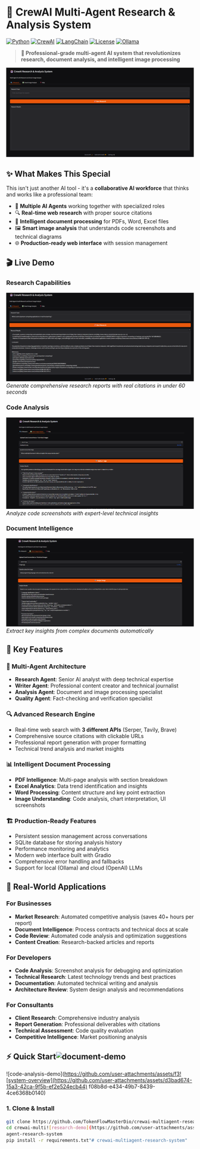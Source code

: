 # 🤖 CrewAI Multi-Agent Research & Analysis System

[![Python](https://img.shields.io/badge/Python-3.9+-blue.svg)](https://python.org)
[![CrewAI](https://img.shields.io/badge/CrewAI-0.28.0+-green.svg)](https://crewai.com)
[![LangChain](https://img.shields.io/badge/LangChain-Latest-orange.svg)](https://langchain.com)
[![License](https://img.shields.io/badge/License-MIT-yellow.svg)](LICENSE)
[![Ollama](https://img.shields.io/badge/Ollama-Compatible-purple.svg)](https://ollama.ai)

> **🎯 Professional-grade multi-agent AI system that revolutionizes research, document analysis, and intelligent image processing**

![System Demo](docs/images/system-overview.png)

## ✨ **What Makes This Special**

This isn't just another AI tool - it's a **collaborative AI workforce** that thinks and works like a professional team:

- 🧠 **Multiple AI Agents** working together with specialized roles
- 🔍 **Real-time web research** with proper source citations
- 📄 **Intelligent document processing** for PDFs, Word, Excel files
- 🖼️ **Smart image analysis** that understands code screenshots and technical diagrams
- 🌐 **Production-ready web interface** with session management

## 🎬 **Live Demo**

### **Research Capabilities**
![Research Demo](docs/images/research-demo.png)
*Generate comprehensive research reports with real citations in under 60 seconds*

### **Code Analysis**
![Code Analysis Demo](docs/images/code-analysis-demo.png)
*Analyze code screenshots with expert-level technical insights*

### **Document Intelligence**
![Document Processing](docs/images/document-demo.png)
*Extract key insights from complex documents automatically*

## 🚀 **Key Features**

### **🤖 Multi-Agent Architecture**
- **Research Agent**: Senior AI analyst with deep technical expertise
- **Writer Agent**: Professional content creator and technical journalist
- **Analysis Agent**: Document and image processing specialist
- **Quality Agent**: Fact-checking and verification specialist

### **🔍 Advanced Research Engine**
- Real-time web search with **3 different APIs** (Serper, Tavily, Brave)
- Comprehensive source citations with clickable URLs
- Professional report generation with proper formatting
- Technical trend analysis and market insights

### **📊 Intelligent Document Processing**
- **PDF Intelligence**: Multi-page analysis with section breakdown
- **Excel Analytics**: Data trend identification and insights
- **Word Processing**: Content structure and key point extraction
- **Image Understanding**: Code analysis, chart interpretation, UI screenshots

### **🏗️ Production-Ready Features**
- Persistent session management across conversations
- SQLite database for storing analysis history
- Performance monitoring and analytics
- Modern web interface built with Gradio
- Comprehensive error handling and fallbacks
- Support for local (Ollama) and cloud (OpenAI) LLMs

## 💼 **Real-World Applications**

### **For Businesses**
- **Market Research**: Automated competitive analysis (saves 40+ hours per report)
- **Document Intelligence**: Process contracts and technical docs at scale
- **Code Review**: Automated code analysis and optimization suggestions
- **Content Creation**: Research-backed articles and reports

### **For Developers**
- **Code Analysis**: Screenshot analysis for debugging and optimization  
- **Technical Research**: Latest technology trends and best practices
- **Documentation**: Automated technical writing and analysis
- **Architecture Review**: System design analysis and recommendations

### **For Consultants**
- **Client Research**: Comprehensive industry analysis
- **Report Generation**: Professional deliverables with citations
- **Technical Assessment**: Code quality evaluation
- **Competitive Intelligence**: Market positioning analysis

## ⚡ **Quick Start**![document-demo](https://github.com/user-attachments/assets/20c8e1e2-974c-4948-a91c-4b3488121141)

![code-analysis-demo](https://github.com/user-attachments/assets/f3![system-overview](https://github.com/user-attachments/assets/d3bad674-15a3-42ca-9f5b-ef2e524ecb44)
f08b8d-e434-49b7-8439-4ce6368b0140)

### **1. Clone & Install**
```bash
git clone https://github.com/TokenFlowMasterDio/crewai-multiagent-research-system.git
cd crewai-multi![research-demo](https://github.com/user-attachments/assets/7edbb540-4d5f-4e97-a023-6c34f747b34b)
agent-research-system
pip install -r requirements.txt"# crewai-multiagent-research-system" 
